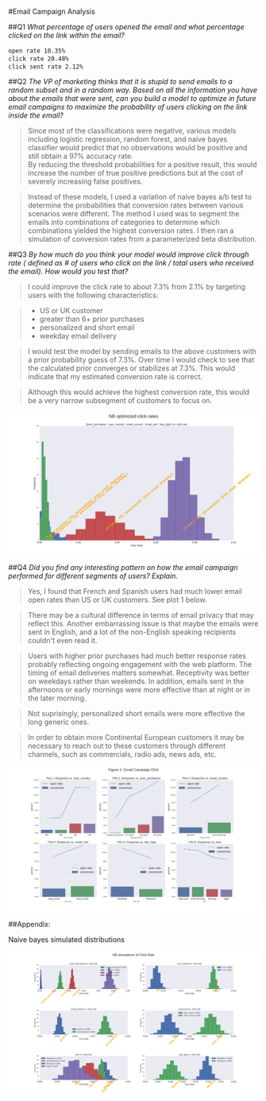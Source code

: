 #Email Campaign Analysis

##Q1
*What percentage of users opened the email and what percentage clicked on the link within the email?*


    open rate 10.35%
    click rate 20.48%
    click sent rate 2.12%


##Q2
*The VP of marketing thinks that it is stupid to send emails to a random subset and in a
random way. Based on all the information you have about the emails that were sent, can
you build a model to optimize in future email campaigns to maximize the probability of
users clicking on the link inside the email?*

>Since most of the classifications were negative, various models including logistic regression, random forest, and naive bayes classifier would predict that no observations would be positive and still obtain a 97% accuracy rate.  
By reducing the threshold probabilities for a positive result, this would increase the number of true positive predictions but at the cost of severely increasing false positives.

>Instead of these models, I used a variation of naive bayes a/b test to determine the probabilities that conversion rates between various scenarios were different.
>The method I used was to segment the emails into combinations of categories to determine which combinations yielded the highest conversion
rates.  I then ran a simulation of conversion rates from a parameterized beta distribution.

##Q3
*By how much do you think your model would improve click through rate ( defined as # of
users who click on the link / total users who received the email). How would you test
that?*

>I could improve the click rate to about 7.3% from 2.1% by targeting users with the following characteristics:

>* US or UK customer
>* greater than 6+ prior purchases
>* personalized and short email
>* weekday email delivery

>I would test the model by sending emails to the above customers with a prior probability guess of 7.3%.  Over time I would check to see that the calculated prior converges or stabilizes at 7.3%.  This would indicate that my estimated conversion rate is correct.


>Although this would achieve the highest conversion rate, this would be a very narrow subsegment of customers to focus on.

![Sim](./NB_optimized.png)

##Q4
*Did you find any interesting pattern on how the email campaign performed for different
segments of users? Explain.*

>Yes, I found that French and Spanish users had much lower email open rates than US or UK customers.  See plot 1 below.

>There may be a cultural difference in terms of email privacy that may reflect this.  Another embarrassing issue is that maybe the emails were sent in English, and a lot of the non-English speaking recipients couldn't even read it.
    
>Users with higher prior purchases had much better response rates probably reflecting ongoing engagement with the web platform.  The timing of email deliveries matters somewhat.  Receptivity was better on weekdays rather than weekends.  In addition, emails sent in the afternoons or early mornings were more effective than at night or in the later morning.      


>Not suprisingly, personalized short emails were more effective the long generic ones.

>In order to obtain more Continental European customers it may be necessary to reach out to these customers through different channels, such as commercials, radio ads, news ads, etc.

![EDA](./eda2.png)

##Appendix:

Naive bayes simulated distributions

![NB](./NB_distributions.png)
